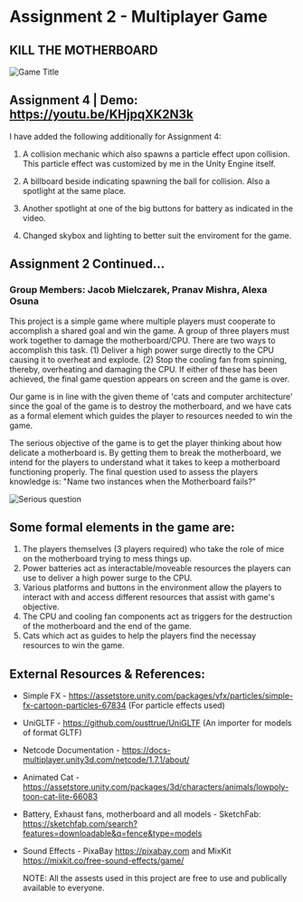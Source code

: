 
# Assignment 2 - Multiplayer Game

## KILL THE MOTHERBOARD

![Game Title](https://github.com/jmielc2/cs426_Mielczarek_Jacob_Asgn2/blob/master/GAMETITLE.jpg?raw=true)

## Assignment 4 | Demo: https://youtu.be/KHjpqXK2N3k
I have added the following additionally for Assignment 4:

1. A collision mechanic which also spawns a particle effect upon collision. This particle effect was customized by me in the Unity Engine itself. 

2. A billboard beside indicating spawning the ball for collision. Also a spotlight at the same place.

3. Another spotlight at one of the big buttons for battery as indicated in the video.

4. Changed skybox and lighting to better suit the enviroment for the game.

## Assignment 2 Continued...

### Group Members: Jacob Mielczarek, Pranav Mishra, Alexa Osuna

This project is a simple game where multiple players must cooperate to accomplish a shared goal and win the game. A group of three players must work together to damage the motherboard/CPU. There are two ways to accomplish this task. (1) Deliver a high power surge directly to the CPU causing it to overheat and explode. (2) Stop the cooling fan from spinning, thereby, overheating and damaging the CPU. If either of these has been achieved, the final game question appears on screen and the game is over.

Our game is in line with the given theme of 'cats and computer architecture' since the goal of the game is to destroy the motherboard, and we have cats as a formal element which guides the player to resources needed to win the game.

The serious objective of the game is to get the player thinking about how delicate a motherboard is. By getting them to break the motherboard, we intend for the players to understand what it takes to keep a motherboard functioning properly. The final question used to assess the players knowledge is: "Name two instances when the Motherboard fails?"

![Serious question](https://github.com/jmielc2/cs426_Mielczarek_Jacob_Asgn2/blob/master/360_F_428487054_WFFP5xSVKkU2MowtcSf13pXeGSxXMgci.jpg?raw=true)

## Some formal elements in the game are:

1. The players themselves (3 players required) who take the role of mice on the motherboard trying to mess things up.
2. Power batteries act as interactable/moveable resources the players can use to deliver a high power surge to the CPU.
3. Various platforms and buttons in the environment allow the players to interact with and access different resources that assist with game's objective.
4. The CPU and cooling fan components act as triggers for the destruction of the motherboard and the end of the game.
5. Cats which act as guides to help the players find the necessay resources to win the game.

## External Resources & References:

- Simple FX - https://assetstore.unity.com/packages/vfx/particles/simple-fx-cartoon-particles-67834  (For particle effects used)
- UniGLTF - https://github.com/ousttrue/UniGLTF  (An importer for models of format GLTF)
- Netcode Documentation - https://docs-multiplayer.unity3d.com/netcode/1.7.1/about/
- Animated Cat - https://assetstore.unity.com/packages/3d/characters/animals/lowpoly-toon-cat-lite-66083
- Battery, Exhaust fans, motherboard and all models - SketchFab: https://sketchfab.com/search?features=downloadable&q=fence&type=models
- Sound Effects - PixaBay https://pixabay.com  and  MixKit https://mixkit.co/free-sound-effects/game/

  NOTE: All the assests used in this project are free to use and publically available to everyone.
